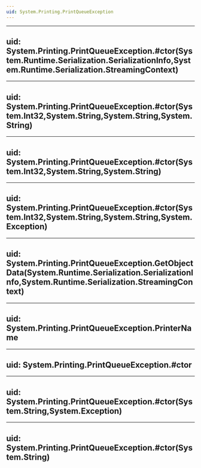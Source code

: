 ```yaml
---
uid: System.Printing.PrintQueueException
---
```


---
uid: System.Printing.PrintQueueException.#ctor(System.Runtime.Serialization.SerializationInfo,System.Runtime.Serialization.StreamingContext)
---

---
uid: System.Printing.PrintQueueException.#ctor(System.Int32,System.String,System.String,System.String)
---

---
uid: System.Printing.PrintQueueException.#ctor(System.Int32,System.String,System.String)
---

---
uid: System.Printing.PrintQueueException.#ctor(System.Int32,System.String,System.String,System.Exception)
---

---
uid: System.Printing.PrintQueueException.GetObjectData(System.Runtime.Serialization.SerializationInfo,System.Runtime.Serialization.StreamingContext)
---

---
uid: System.Printing.PrintQueueException.PrinterName
---

---
uid: System.Printing.PrintQueueException.#ctor
---

---
uid: System.Printing.PrintQueueException.#ctor(System.String,System.Exception)
---

---
uid: System.Printing.PrintQueueException.#ctor(System.String)
---
